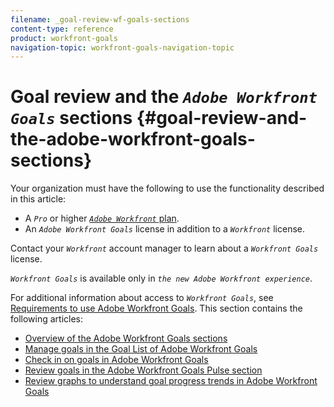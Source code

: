 ```yaml
---
filename: _goal-review-wf-goals-sections
content-type: reference
product: workfront-goals
navigation-topic: workfront-goals-navigation-topic
---
```




# Goal review and the *`Adobe Workfront Goals`* sections  {#goal-review-and-the-adobe-workfront-goals-sections}


Your organization must have the following to use the functionality described in this article: 



*  A *`Pro`* or higher [ *`Adobe Workfront`* plan](https://www.workfront.com/plans). 
*  An *`Adobe Workfront Goals`* license in addition to a *`Workfront`* license.


  Contact your *`Workfront`* account manager to learn about a *`Workfront Goals`* license. 


  *`Workfront Goals`* is available only in *`the new Adobe Workfront experience`*. 



For additional information about access to *`Workfront Goals`*, see [Requirements to use Adobe Workfront Goals](access-needed-for-wf-goals.md).
This section contains the following articles:



* [Overview of the Adobe Workfront Goals sections](overview-of-wf-goals-sections.md) 
* [Manage goals in the Goal List of Adobe Workfront Goals](manage-goals-in-goal-list.md) 
* [Check in on goals in Adobe Workfront Goals](check-in-goals.md) 
* [Review goals in the Adobe Workfront Goals Pulse section](review-goals-in-pulse.md) 
* [Review graphs to understand goal progress trends in Adobe Workfront Goals](review-goal-graphs.md) 


